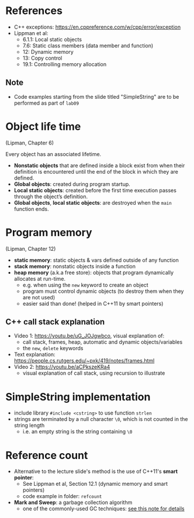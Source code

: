 # References
- C++ exceptions: https://en.cppreference.com/w/cpp/error/exception
- Lippman et al:
  - 6.1.1: Local static objects
  - 7.6: Static class members (data member and function)
  - 12: Dynamic memory
  - 13: Copy control
  - 19.1: Controlling memory allocation

## Note
- Code examples starting from the slide titled "SimpleString" are to be performed as part of `lab09`

# Object life time
(Lipman, Chapter 6)

Every object has an associated lifetime.
- **Nonstatic objects** that are defined inside a block exist from when their definition is encountered until the end of the block in which they are defined. 
- **Global objects**: created during program startup.
- **Local static objects**: created before the first time execution passes through the object’s definition. 
- **Global objects**, **local static objects**: are destroyed when the `main` function ends.

# Program memory
(Lipman, Chapter 12)
- **static memory**: static objects & vars defined outside of any function
- **stack memory**: nonstatic objects inside a function
- **heap memory** (a.k.a free store): objects that program dynamically allocates at run-time.
  - e.g. when using the `new` keyword to create an object
  - program must control dynamic objects (to destroy them when they are not used)
  - easier said than done! (helped in C++11 by smart pointers)

## C++ call stack explanation
- Video 1: https://youtu.be/uG_JOJgwbco, visual explanation of:
   - call stack, frames, heap, automatic and dynamic objects/variables
   - the `new`, `delete` keywords
- Text explanation: https://people.cs.rutgers.edu/~pxk/419/notes/frames.html
- Video 2: https://youtu.be/aCPkszeKRa4
  - visual explanation of call stack, using recursion to illustrate

# SimpleString implementation
- include library `#include <cstring>` to use function `strlen`
- strings are terminated by a null character `\0`, which is not counted in the string length
  - i.e. an empty string is the string containing `\0`

# Reference count
- Alternative to the lecture slide's method is the use of C++11's **smart pointer**:
  - See Lippman et al, Section 12.1 (dynamic memory and smart pointers)
  - code example in folder: `refcount`
- **Mark and Sweep**: a garbage collection algorithm
  - one of the commonly-used GC techniques: [see this note for details](https://web.stanford.edu/class/cs143/lectures/lecture17.pdf)